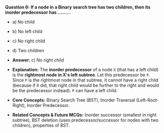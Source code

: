
**Question 6:**
**If a node in a Binary search tree has two children, then its inorder predecessor has .........**
*   a) No child
*   b) No left child
*   c) No right child
*   d) Two children

*   **Answer:** c) No right child
*   **Explanation:**
    The **inorder predecessor** of a node `X` (that has a left child) is the **rightmost node in X's left subtree**.
    Let this predecessor be `P`. Since `P` is the rightmost node in that subtree, it cannot have a right child (because if it did, that right child would be further to the right and would be the predecessor instead). `P` can have a left child.
*   **Core Concepts:** Binary Search Tree (BST), Inorder Traversal (Left-Root-Right), Inorder Predecessor.
*   **Related Concepts & Future MCQs:** Inorder successor (smallest in right subtree), BST deletion (uses predecessor/successor for nodes with two children), properties of BST.